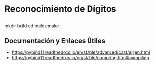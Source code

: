 # Reconocimiento de Dígitos


##
mkdir build
cd build
cmake ..


## Documentación y Enlaces Útiles

- https://pybind11.readthedocs.io/en/stable/advanced/cast/eigen.html
- https://pybind11.readthedocs.io/en/stable/compiling.html#compiling
